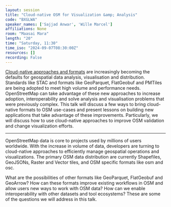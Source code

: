 ```yaml
---
layout: session
title: "Cloud-native OSM for Visualization &amp; Analysis"
code: "BXGLWA"
speaker_names: ['Sajjad Anwar', 'Wille Marcel']
affiliations: None
room: "Maasai Mara"
length: "20"
time: "Saturday, 11:30"
time_iso: "2024-09-07T08:30:00Z"
resources: []
recording: False
---
```


[Cloud-native approaches and formats](https://cloudnativegeo.org/) are increasingly becoming the defaults for geospatial data analysis, visualisation and distribution. Standards like STAC and formats like GeoParquet, FlatGeobuf and PMTiles are being adopted to meet high volume and performance needs. OpenStreetMap can take advantage of these new approaches to increase adoption, interoperability and solve analysis and visualisation problems that were previously complex. This talk will discuss a few ways to bring cloud-native formats to OSM use-cases and present lessons on building new applications that take advantage of these improvements. Particularly, we will discuss how to use cloud-native approaches to improve OSM validation and change visualization efforts.

<hr>

OpenStreetMap data is core to projects used by millions of users worldwide. With the increase in volume of data, developers are turning to cloud-native approaches to efficiently manage geospatial operations and visualizations. The primary OSM data distribution are currently Shapefiles, GeoJSONs, Raster and Vector tiles, and OSM specific formats like osm and osc. 

What are the possibilities of other formats like GeoParquet, FlatGeobuf and GeoArrow? How can these formats improve existing workflows in OSM and allow users new ways to work with OSM data? How can we enable interoperability with other datasets and tool ecosystems? These are some of the questions we will address in this talk.


